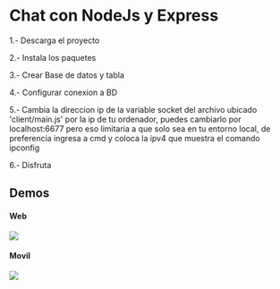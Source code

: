 <h1>Chat con NodeJs y Express</h1>
<section>
  <p>1.- Descarga el proyecto</p>
  <p>2.- Instala los paquetes</p>
  <p>3.- Crear Base de datos y tabla</p>
  <p>4.- Configurar conexion a BD</p>
  <p>5.- Cambia la direccion ip de la variable socket del archivo ubicado 'client/main.js' por la ip de tu ordenador, puedes cambiarlo por localhost:6677 pero eso limitaria a que solo sea en tu entorno local, de preferencia ingresa a cmd y coloca la ipv4 que muestra el comando ipconfig</p>
  <p>6.- Disfruta</p>
  <h2>Demos</h2>
  <h4>Web</h4>
  <img src="https://user-images.githubusercontent.com/33420774/111739392-f7bc3500-8850-11eb-92e3-2a42dd870a1a.png">
  <h4>Movil</h4>
  <img src="https://user-images.githubusercontent.com/33420774/111739613-508bcd80-8851-11eb-95be-b370b108f48b.png">
</section>
